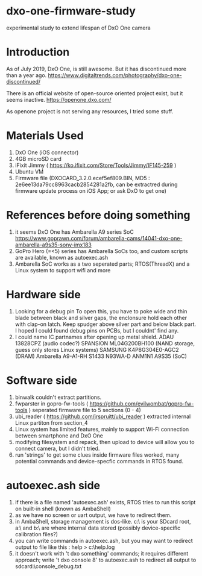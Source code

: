 # dxo-one-firmware-study
experimental study to extend lifespan of DxO One camera

# Introduction
As of July 2019, DxO One, is still awesome. But it has discontinued more than a year ago.
https://www.digitaltrends.com/photography/dxo-one-discontinued/

There is an official website of open-source oriented project exist, but it seems inactive.
https://openone.dxo.com/

As openone project is not serving any resources, I tried some stuff.

# Materials Used
1) DxO One (iOS connector)
2) 4GB microSD card
3) iFixit Jimmy ( https://ko.ifixit.com/Store/Tools/Jimmy/IF145-259 )
4) Ubuntu VM
5) Firmware file (DXOCARD_3.2.0.ecef5ef809.BIN, MD5 : 2e6ee13da79cc8963cacb2854281a2fb, can be extractred during firmware update process on iOS App; or ask DxO to get one)

# References before doing something
1) it seems DxO One has Ambarella A9 series SoC
https://www.goprawn.com/forum/ambarella-cams/14041-dxo-one-ambarella-a9s35-sony-imx183
2) GoPro Hero (=<5) series has Ambarella SoCs too, and custom scripts are available, known as autoexec.ash
3) Ambarella SoC works as a two seperated parts; RTOS(ThreadX) and a Linux system to support wifi and more

# Hardware side
1) Looking for a debug pin
To open this, you have to poke wide and thin blade between black and silver gaps, the enclonsure hold each other with clap-on latch. Keep spudger above silver part and below black part.
I hoped I could found debug pins on PCBs, but I couldnt' find any.
2) I could name IC partnames after opening up metal shield.
ADAU 13828CPZ (audio codec?)
SPANSION ML04G200BH100 (NAND storage, guess only stores Linux systems)
SAMSUNG K4P8G304E0-AGC2 (DRAM)
Ambarella A9-A1-RH S1433 N93WA-D ANM1N1 A9S35 (SoC)

# Software side
1) binwalk couldn't extract partitions.
2) fwparster in gopro-fw-tools ( https://github.com/evilwombat/gopro-fw-tools ) seperated firmware file to 5 sections (0 - 4)
3) ubi_reader ( https://github.com/jrspruitt/ubi_reader ) extracted internal Linux partiton from section_4
4) Linux system has limited features, mainly to support Wi-Fi connection between smartphone and DxO One
5) modifying filesystem and repack, then upload to device will allow you to connect camera, but I didn't tried.
6) run 'strings' to get some clues inside firmware files worked, many potential commands and device-specfic commands in RTOS found.

# autoexec.ash side
1) if there is a file named 'autoexec.ash' exists, RTOS tries to run this script on built-in shell (known as AmbaShell)
2) as we have no screen or uart output, we have to redirect them.
3) in AmbaShell, storage management is dos-like. c:\ is your SDcard root, a:\ and b:\ are where internal data stored (possibly device-specific calibration files?)
4) you can write commands in autoexec.ash, but you may want to redirect output to file like this : help > c:\help.log
5) it doesn't work with 't dxo something' commands; it requires different approach; write 't dxo console 8' to autoexec.ash to redirect all output to sdcard:\console_debug.txt



